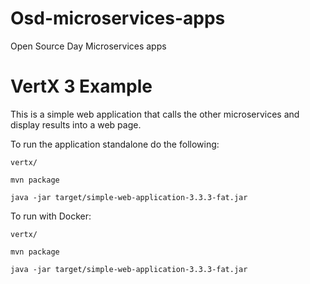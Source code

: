 # Osd-microservices-apps
Open Source Day Microservices apps

# VertX 3 Example
This is a simple web application that calls the other microservices and display results into a web page.
 
To run the application standalone do the following:

```shell
vertx/

mvn package

java -jar target/simple-web-application-3.3.3-fat.jar

```

To run with Docker:

```shell
vertx/

mvn package

java -jar target/simple-web-application-3.3.3-fat.jar

```
